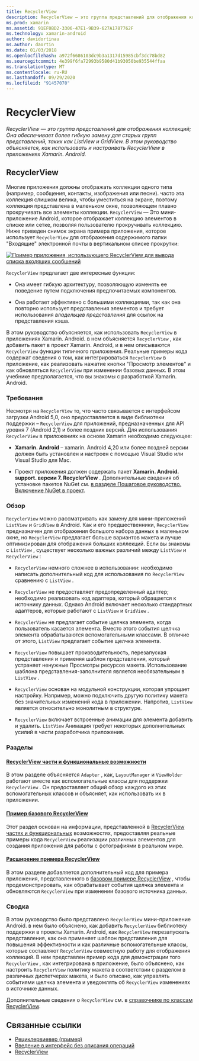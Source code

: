 ```yaml
---
title: RecyclerView
description: RecyclerView — это группа представлений для отображения коллекций; Она обеспечивает более гибкую замену для старых групп представлений, таких как ListView и GridView.  В этом руководство объясняется, как использовать и настраивать RecyclerView в приложениях Xamarin. Android.
ms.prod: xamarin
ms.assetid: 91EF0BD2-3306-47E1-9B39-627A1787762F
ms.technology: xamarin-android
author: davidortinau
ms.author: daortin
ms.date: 01/03/2018
ms.openlocfilehash: a972f6686103dc9b3a1317d15985cbf3dc78bd82
ms.sourcegitcommit: 4e399f6fa72993b9580d41b93050be935544ffaa
ms.translationtype: MT
ms.contentlocale: ru-RU
ms.lasthandoff: 09/29/2020
ms.locfileid: "91457070"
---
```

# <a name="recyclerview"></a>RecyclerView

_RecyclerView — это группа представлений для отображения коллекций; Она обеспечивает более гибкую замену для старых групп представлений, таких как ListView и GridView.  В этом руководство объясняется, как использовать и настраивать RecyclerView в приложениях Xamarin. Android._

## <a name="recyclerview"></a>RecyclerView

Многие приложения должны отображать коллекции одного типа (например, сообщения, контакты, изображения или песни). часто эта коллекция слишком велика, чтобы уместиться на экране, поэтому коллекция представлена в маленьком окне, позволяющем плавно прокручивать все элементы коллекции.
`RecyclerView` — Это мини-приложение Android, которое отображает коллекцию элементов в списке или сетке, позволяя пользователю прокручивать коллекцию. Ниже приведен снимок экрана примера приложения, которое использует `RecyclerView` для отображения содержимого папки "Входящие" электронной почты в вертикальном списке прокрутки:

[![Пример приложения, использующего RecyclerView для вывода списка входящих сообщений](images/01-recyclerview-example-sml.png)](images/01-recyclerview-example.png#lightbox)

`RecyclerView` предлагает две интересные функции:

- Она имеет гибкую архитектуру, позволяющую изменять ее поведение путем подключения предпочитаемых компонентов.

- Она работает эффективно с большими коллекциями, так как она повторно использует представления элементов и требует использования *владельцев представления* для ссылок на представления кэша.

В этом руководство объясняется, как использовать `RecyclerView` в приложениях Xamarin. Android. в нем объясняется `RecyclerView` , как добавить пакет в проект Xamarin. Android, и в нем описываются `RecyclerView` функции типичного приложения. Реальные примеры кода содержат сведения о том, как интегрироваться `RecyclerView` в приложение, как реализовать нажатие кнопки "Просмотр элементов" и как обновляться `RecyclerView` при изменении базовых данных. В этом учебнике предполагается, что вы знакомы с разработкой Xamarin. Android.

### <a name="requirements"></a>Требования

Несмотря на `RecyclerView` то, что часто связывается с интерфейсом загрузки Android 5,0, оно предоставляется в виде библиотеки поддержки &ndash; `RecyclerView` для приложений, предназначенных для API уровня 7 (Android 2,1) и более поздних версий. Для использования `RecyclerView` в приложениях на основе Xamarin необходимо следующее:

- **Xamarin. Android** &ndash; xamarin. Android 4,20 или более поздней версии должен быть установлен и настроен с помощью Visual Studio или Visual Studio для Mac.

- Проект приложения должен содержать пакет **Xamarin. Android. support. версии 7. RecyclerView** . Дополнительные сведения об установке пакетов NuGet см. [в разделе Пошаговое руководство. Включение NuGet в проект](/visualstudio/mac/nuget-walkthrough).

### <a name="overview"></a>Обзор

`RecyclerView` можно рассматривать как замену для мини-приложений `ListView` и `GridView` в Android. Как и его предшественники, `RecyclerView` предназначен для отображения большого набора данных в маленьком окне, но `RecyclerView` предлагает больше вариантов макета и лучше оптимизирован для отображения больших коллекций. Если вы знакомы с `ListView` , существует несколько важных различий между `ListView` и `RecyclerView` :

- `RecyclerView` немного сложнее в использовании: необходимо написать дополнительный код для использования по `RecyclerView` сравнению с `ListView` .

- `RecyclerView` не предоставляет предопределенный адаптер; необходимо реализовать код адаптера, который обращается к источнику данных. Однако Android включает несколько стандартных адаптеров, которые работают с `ListView` и `GridView` .

- `RecyclerView` не предлагает событие щелчка элемента, когда пользователь касается элемента. Вместо этого события щелчка элемента обрабатываются вспомогательными классами. В отличие от этого, `ListView` предлагает событие щелчка элемента.

- `RecyclerView` повышает производительность, перезапуская представления и применяя шаблон представления, который устраняет ненужные Просмотры ресурсов макета. Использование шаблона представления-заполнителя является необязательным в `ListView` .

- `RecyclerView` основан на модульной конструкции, которая упрощает настройку. Например, можно подключить другую политику макета без значительных изменений кода в приложении.
    Напротив, `ListView` является относительно монолитным в структуре.

- `RecyclerView` включает встроенные анимации для элемента добавить и удалить. `ListView` Анимация требует некоторых дополнительных усилий в части разработчика приложения.

### <a name="sections"></a>Разделы

#### <a name="recyclerview-parts-and-functionality"></a>[RecyclerView части и функциональные возможности](~/android/user-interface/layouts/recycler-view/parts-and-functionality.md)

В этом разделе объясняется `Adapter` , как, `LayoutManager` и `ViewHolder` работают вместе как вспомогательные классы для поддержки `RecyclerView` .
Он предоставляет общий обзор каждого из этих вспомогательных классов и объясняет, как использовать их в приложении.

#### <a name="a-basic-recyclerview-example"></a>[Пример базового RecyclerView](~/android/user-interface/layouts/recycler-view/recyclerview-example.md)

Этот раздел основан на информации, представленной в [RecyclerView частях и функциональных](~/android/user-interface/layouts/recycler-view/parts-and-functionality.md) возможностях, предоставляя реальные примеры кода `RecyclerView` реализации различных элементов для создания приложения для работы с фотографиями в реальном мире.

#### <a name="extending-the-recyclerview-example"></a>[Расширение примера RecyclerView](~/android/user-interface/layouts/recycler-view/extending-the-example.md)

В этом разделе добавляется дополнительный код для примера приложения, представленного в [базовом примере RecyclerView](~/android/user-interface/layouts/recycler-view/recyclerview-example.md) , чтобы продемонстрировать, как обрабатывает события щелчка элемента и обновляются `RecyclerView` при изменении базового источника данных.

### <a name="summary"></a>Сводка

В этом руководство было представлено `RecyclerView` мини-приложение Android. в нем было объяснено, как добавить `RecyclerView` библиотеку поддержки в проекты Xamarin. Android, как `RecyclerView` перезапускать представления, как она применяет шаблон представления для повышения эффективности и как различные вспомогательные классы, которые составляют `RecyclerView` совместную работу для отображения коллекций. В нем представлен пример кода для демонстрации того `RecyclerView` , как интегрирована в приложение, было объяснено, как настроить `RecyclerView` политику макета в соответствии с разделом в различных диспетчерах макета, и было описано, как управлять событиями щелчка элемента и уведомлять об `RecyclerView` изменениях в источнике данных.

Дополнительные сведения о `RecyclerView` см. в [справочнике по классам RecyclerView](https://developer.android.com/reference/android/support/v7/widget/RecyclerView.html).

## <a name="related-links"></a>Связанные ссылки

- [Рециклервиевер (пример)](/samples/xamarin/monodroid-samples/android50-recyclerviewer)
- [Введение в интерфейс без описания операций](~/android/platform/lollipop.md)
- [RecyclerView](https://developer.android.com/reference/android/support/v7/widget/RecyclerView.html)